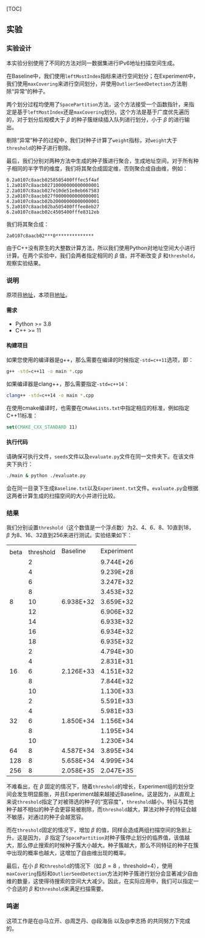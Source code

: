 [TOC]

## 实验

### 实验设计
本实验分别使用了不同的方法对同一数据集进行IPv6地址扫描空间生成。

在Baseline中，我们使用```leftMostIndex```指标来进行空间划分；在Experiment中，我们使用```maxCovering```来进行空间划分，并使用```OutlierSeedDetection```方法剔除“异常”的种子。

两个划分过程均使用了```SpacePartition```方法，这个方法接受一个函数指针，来指定是基于```leftMostIndex```还是```maxCovering```划分。这个方法是基于广度优先遍历的，对于划分后规模大于 $\beta$ 的种子簇继续插入队列进行划分，小于 $\beta$ 的进行输出。

剔除“异常”种子的过程中，我们对种子计算了```weight```指标，对```weight```大于```threshold```的种子进行剔除。

最后，我们分别对两种方法中生成的种子簇进行聚合，生成地址空间，对于所有种子相同的半字节的维度，我们将其聚合成固定维，否则聚合成自由维，例如：

```
0.2a0107c8aacb0258505400fffec5f4af
1.2a0107c8aacb02710000000000000001
2.2a0107c8aacb027e10de51e8eb667583
3.2a0107c8aacb027f0000000000000001
4.2a0107c8aacb02b20000000000000001
5.2a0107c8aacb02ba505400fffee8eb27
6.2a0107c8aacb02c4505400fffe8312eb
```
我们将其聚合成：
```
2a0107c8aacb02***0**************
```

由于C++没有原生的大整数计算方法，所以我们使用Python对地址空间大小进行计算。在两个实验中，我们会两者指定相同的 $\beta$ 值，并不断改变 $\beta$ 和```threshold```，观察实验结果。

### 说明

原项目[地址](https://github.com/Lab-ANT/6Forest)，本项目[地址](https://github.com/uminomanimani/6ForestCpp/)。

#### 需求

- Python >= 3.8
- C++ >= 11

#### 构建项目
如果您使用的编译器是g++，那么需要在编译的时候指定```-std=c++11```选项，即：
```bash
g++ -std=c++11 -o main *.cpp
```
如果编译器是clang++，那么需要指定```-std=c++14```：
```bash
clang++ -std=c++14 -o main *.cpp
```
在使用cmake编译时，也需要在```CMakeLists.txt```中指定相应的标准，例如指定C++11标准：
```cmake
set(CMAKE_CXX_STANDARD 11)
```

#### 执行代码
请确保可执行文件，```seeds```文件以及```evaluate.py```文件在同一文件夹下。在该文件夹下执行：
```bash
./main & python ./evaluate.py
```
会在同一目录下生成```Baseline.txt```以及```Experiment.txt```文件。```evaluate.py```会根据这两者计算生成的扫描空间的大小并进行比较。

### 结果

我们分别设置```threshold```（这个数值是一个浮点数）为2、4、6、8、10直到18， $\beta$ 为8、16、32直到256来进行测试。实验结果如下：

<html>
<head>
    <meta charset="utf-8" />
</head>

<body>
    <table>
        <tr>
            <td colspan="2" t="z" id="sjs-A1"></td>
            <td rowspan="2" t="s" id="sjs-C1">Baseline</td>
            <td rowspan="2" t="s" id="sjs-D1">Experiment</td>
        </tr>
        <tr>
            <td t="s" id="sjs-A2">beta</td>
            <td t="s" id="sjs-B2">threshold</td>
        </tr>
        <tr>
            <td rowspan="9" t="n" id="sjs-A3">8</td>
            <td t="n" id="sjs-B3">2</td>
            <td rowspan="9" t="n" id="sjs-C3">6.938E+32</td>
            <td t="n" id="sjs-D3">9.744E+26</td>
        </tr>
        <tr>
            <td t="n" id="sjs-B4">4</td>
            <td t="n" id="sjs-D4">9.239E+28</td>
        </tr>
        <tr>
            <td t="n" id="sjs-B5">6</td>
            <td t="n" id="sjs-D5">3.247E+32</td>
        </tr>
        <tr>
            <td t="n" id="sjs-B6">8</td>
            <td t="n" id="sjs-D6">3.453E+32</td>
        </tr>
        <tr>
            <td t="n" id="sjs-B7">10</td>
            <td t="n" id="sjs-D7">3.659E+32</td>
        </tr>
        <tr>
            <td t="n" id="sjs-B8">12</td>
            <td t="n" id="sjs-D8">6.906E+32</td>
        </tr>
        <tr>
            <td t="n" id="sjs-B9">14</td>
            <td t="n" id="sjs-D9">6.933E+32</td>
        </tr>
        <tr>
            <td t="n" id="sjs-B10">16</td>
            <td t="n" id="sjs-D10">6.934E+32</td>
        </tr>
        <tr>
            <td t="n" id="sjs-B11">18</td>
            <td t="n" id="sjs-D11">6.935E+32</td>
        </tr>
        <tr>
            <td rowspan="5" t="n" id="sjs-A12">16</td>
            <td t="n" id="sjs-B12">2</td>
            <td rowspan="5" t="n" id="sjs-C12">2.126E+33</td>
            <td t="n" id="sjs-D12">4.794E+30</td>
        </tr>
        <tr>
            <td t="n" id="sjs-B13">4</td>
            <td t="n" id="sjs-D13">2.831E+31</td>
        </tr>
        <tr>
            <td t="n" id="sjs-B14">6</td>
            <td t="n" id="sjs-D14">4.151E+32</td>
        </tr>
        <tr>
            <td t="n" id="sjs-B15">8</td>
            <td t="n" id="sjs-D15">7.844E+32</td>
        </tr>
        <tr>
            <td t="n" id="sjs-B16">10</td>
            <td t="n" id="sjs-D16">1.130E+33</td>
        </tr>
        <tr>
            <td rowspan="5" t="n" id="sjs-A17">32</td>
            <td t="n" id="sjs-B17">2</td>
            <td rowspan="5" t="n" id="sjs-C17">1.850E+34</td>
            <td t="n" id="sjs-D17">5.591E+33</td>
        </tr>
        <tr>
            <td t="n" id="sjs-B18">4</td>
            <td t="n" id="sjs-D18">5.981E+33</td>
        </tr>
        <tr>
            <td t="n" id="sjs-B19">6</td>
            <td t="n" id="sjs-D19">1.156E+34</td>
        </tr>
        <tr>
            <td t="n" id="sjs-B20">8</td>
            <td t="n" id="sjs-D20">1.195E+34</td>
        </tr>
        <tr>
            <td t="n" id="sjs-B21">10</td>
            <td t="n" id="sjs-D21">1.230E+34</td>
        </tr>
        <tr>
            <td t="n" id="sjs-A22">64</td>
            <td t="n" id="sjs-B22">8</td>
            <td t="n" id="sjs-C22">4.587E+34</td>
            <td t="n" id="sjs-D22">3.895E+34</td>
        </tr>
        <tr>
            <td t="n" id="sjs-A23">128</td>
            <td t="n" id="sjs-B23">8</td>
            <td t="n" id="sjs-C23">5.658E+34</td>
            <td t="n" id="sjs-D23">4.999E+34</td>
        </tr>
        <tr>
            <td t="n" id="sjs-A24">256</td>
            <td t="n" id="sjs-B24">8</td>
            <td t="n" id="sjs-C24">2.058E+35</td>
            <td t="n" id="sjs-D24">2.047E+35</td>
        </tr>
    </table>
</body>
</html>

不难看出，在 $\beta$ 固定的情况下，随着```threshold```的增长，Experiment组的划分空间会发生明显膨胀，并且Experiment越来越接近Baseline。这是因为，从直观上来说```threshold```指定了对被筛选的种子的“宽容度”，```threshold```越小，特征与其他种子越不相似的种子会更容易被剔除，而```threshold```越大，算法对种子的特征会越不敏感，对通过的种子会越宽容。

而在```threshold```固定的情况下，增加 $\beta$ 的值，同样会造成两组扫描空间的急剧上升。这是因为， $\beta$ 指定了```SpacePartition```对种子簇停止划分的临界值，该值越大，那么停止搜索的时候种子簇大小越大。种子簇越大，那么不同特征的种子在簇中出现的概率也越大，这增加了自由维出现的概率。

最后，在小 $\beta$ 和```threshold```的情况下（如 $\beta = 8$ ，threshold=4），使用```maxCovering```指标和```OutlierSeedDetection```方法对种子簇进行划分会显著减少自由维的数量，这使得待搜索的空间大大减少。因此，在实际应用中，我们可以指定一个合适的 $\beta$ 和```threshold```来满足扫描需要。

### 鸣谢

这项工作是在@马立开、@周芝丹、@段海岳 以及@李志扬 的共同努力下完成的。
